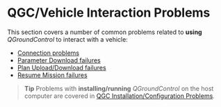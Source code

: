 # QGC/Vehicle Interaction Problems

This section covers a number of common problems related to **using** *QGroundControl* to interact with a vehicle:

* [Connection problems](../Support/VehicleConnection.md)
* [Parameter Download failures](../Support/ParameterDownload.md)
* [Plan Upload/Download failures](../Support/PlanUploadDownload.md)
* [Resume Mission failures](../Support/ResumeMission.md)

> **Tip** Problems with **installing/running** *QGroundControl* on the host computer are covered in [QGC Installation/Configuration Problems](../Support/troubleshooting_qgc.md).
